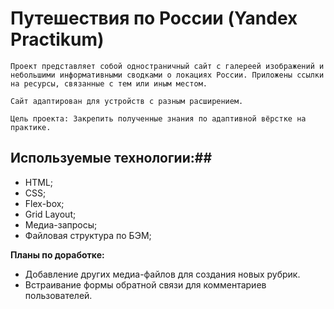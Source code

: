 # Путешествия по России (Yandex Practikum)
  
    Проект представляет собой одностраничный сайт с галереей изображений и небольшими информативными сводками о локациях России. Приложены ссылки на ресурсы, связанные с тем или иным местом.

    Сайт адаптирован для устройств с разным расширением.

    Цель проекта: Закрепить полученные знания по адаптивной вёрстке на практике. 

## Используемые технологии:##

- HTML;
- CSS;
- Flex-box;
- Grid Layout;
- Медиа-запросы;
- Файловая структура по БЭМ;


**Планы по доработке:**

- Добавление других медиа-файлов для создания новых рубрик.
- Встраивание формы обратной связи для комментариев пользователей.

